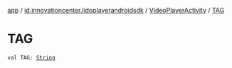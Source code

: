 [app](../../index.md) / [id.innovationcenter.lidoplayerandroidsdk](../index.md) / [VideoPlayerActivity](index.md) / [TAG](./-t-a-g.md)

# TAG

`val TAG: `[`String`](https://kotlinlang.org/api/latest/jvm/stdlib/kotlin/-string/index.html)